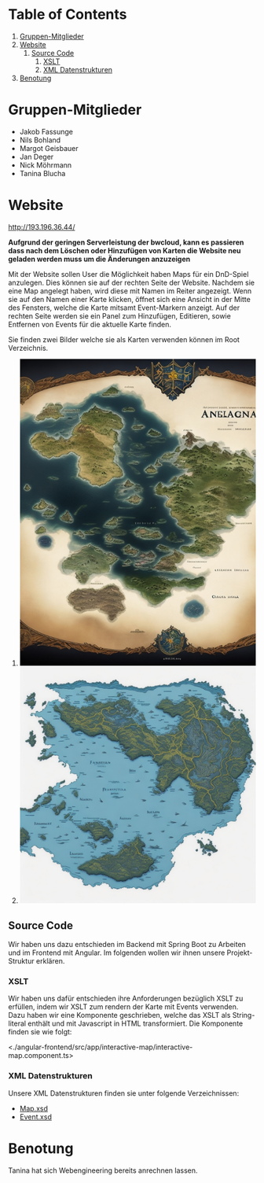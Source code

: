 # Table of Contents

1.  [Gruppen-Mitglieder](#orge0ceed0)
2.  [Website](#org2bc2af4)
    1.  [Source Code](#org5355a5a)
        1.  [XSLT](#org4f5da97)
        2.  [XML Datenstrukturen](#org71a1b26)
3.  [Benotung](#orge4e0eb2)

<a id="orge0ceed0"></a>

# Gruppen-Mitglieder

- Jakob Fassunge
- Nils Bohland
- Margot Geisbauer
- Jan Deger
- Nick Möhrmann
- Tanina Blucha

<a id="org2bc2af4"></a>

# Website

<http://193.196.36.44/>

**Aufgrund der geringen Serverleistung der bwcloud, kann es passieren dass nach dem Löschen oder Hinzufügen von Karten die Website neu geladen werden muss um die Änderungen anzuzeigen**

Mit der Website sollen User die Möglichkeit haben Maps für ein DnD-Spiel anzulegen.
Dies können sie auf der rechten Seite der Website. Nachdem sie eine Map angelegt haben, wird diese mit Namen im Reiter angezeigt. Wenn sie auf den Namen einer Karte klicken, öffnet sich eine Ansicht in der Mitte des Fensters, welche die Karte mitsamt Event-Markern anzeigt. Auf der rechten Seite werden sie ein Panel zum Hinzufügen, Editieren, sowie Entfernen von Events für die aktuelle Karte finden.

Sie finden zwei Bilder welche sie als Karten verwenden können im Root Verzeichnis.

1.  ![img](fantasy-map-1.jpeg)
2.  ![img](fantasy-map-2.jpeg)

<a id="org5355a5a"></a>

## Source Code

Wir haben uns dazu entschieden im Backend mit Spring Boot zu Arbeiten und im Frontend mit Angular. Im folgenden wollen wir ihnen unsere Projekt-Struktur erklären.

<a id="org4f5da97"></a>

### XSLT

Wir haben uns dafür entschieden ihre Anforderungen bezüglich XSLT zu erfüllen, indem wir XSLT zum rendern der Karte mit Events verwenden.
Dazu haben wir eine Komponente geschrieben, welche das XSLT als String-literal enthält und mit Javascript in HTML transformiert. Die Komponente finden sie wie folgt:

<./angular-frontend/src/app/interactive-map/interactive-map.component.ts>

<a id="org71a1b26"></a>

### XML Datenstrukturen

Unsere XML Datenstrukturen finden sie unter folgende Verzeichnissen:

- [Map.xsd](backend/persistence/xmlDocs/schemas/Map.xsd)
- [Event.xsd](backend/persistence/xmlDocs/schemas/Event.xsd)

<a id="orge4e0eb2"></a>

# Benotung

Tanina hat sich Webengineering bereits anrechnen lassen.
